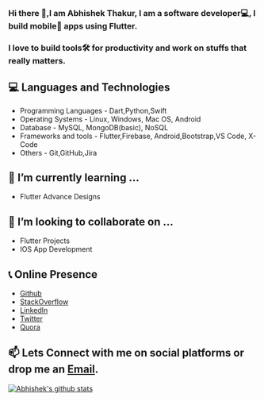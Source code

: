 <!--
**abhishekthakur0/abhishekthakur0** is a ✨ _special_ ✨ repository because its `README.md` (this file) appears on your GitHub profile.

Here are some ideas to get you started:

- 🔭 I’m currently working on ...
- 🌱 I’m currently learning ...
- 👯 I’m looking to collaborate on ...
- 🤔 I’m looking for help with ...
- 💬 Ask me about ...
- 📫 How to reach me: ...
- 😄 Pronouns: ...
- ⚡ Fun fact: ...
-->
### Hi there 👋,I am Abhishek Thakur, I am a software developer💻, I build mobile📱 apps using Flutter.
### I love to build tools🛠️ for productivity and work on stuffs that really matters.


## 💻 Languages and Technologies
- Programming Languages - Dart,Python,Swift
- Operating Systems - Linux, Windows, Mac OS, Android
- Database - MySQL, MongoDB(basic), NoSQL
- Frameworks and tools - Flutter,Firebase, Android,Bootstrap,VS Code, X-Code
- Others - Git,GitHub,Jira
## 🌱 I’m currently learning ...
 - Flutter Advance Designs 
 
## 👯 I’m looking to collaborate on ...
 - Flutter Projects
 - IOS App Development

## 📞 Online Presence
 - [Github](https://github.com/abhishekthakur0) 
 - [StackOverflow](https://stackoverflow.com/users/12440415/abhishek-thakur)
 - [LinkedIn](https://linkedin.com/in/abhishekthakur0)
 - [Twitter](https://twitter.com/officeofthakur)
 - [Quora](https://www.quora.com/profile/Abhishek-Thakur-1048)

## 📫 Lets Connect with me on social platforms or drop me an [Email](thakur_abhishek@icloud.com).

[![Abhishek's github stats](https://github-readme-stats.vercel.app/api?username=abhishekthakur0&hide_rank=true&show_icons=true)](https://github.com/anuraghazra/github-readme-stats)
